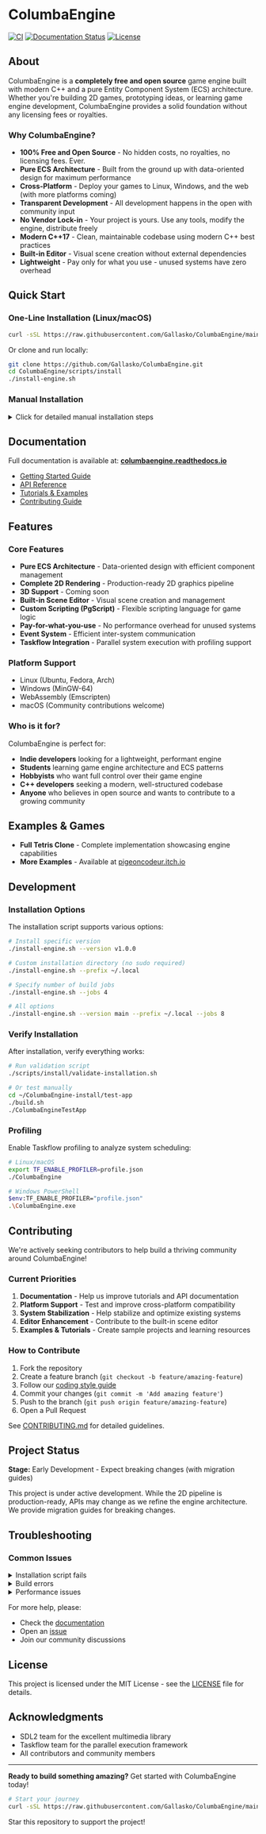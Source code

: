 # ColumbaEngine

[![CI](https://github.com/Gallasko/PgEngine/actions/workflows/main.yml/badge.svg?branch=main)](https://github.com/Gallasko/PgEngine/actions/workflows/main.yml) [![Documentation Status](https://readthedocs.org/projects/columbaengine/badge/?version=latest)](https://columbaengine.readthedocs.io/en/latest/?badge=latest) [![License](https://img.shields.io/badge/license-MIT-blue.svg)](LICENSE)

## About

ColumbaEngine is a **completely free and open source** game engine built with modern C++ and a pure Entity Component System (ECS) architecture. Whether you're building 2D games, prototyping ideas, or learning game engine development, ColumbaEngine provides a solid foundation without any licensing fees or royalties.

### Why ColumbaEngine?

- **100% Free and Open Source** - No hidden costs, no royalties, no licensing fees. Ever.
- **Pure ECS Architecture** - Built from the ground up with data-oriented design for maximum performance
- **Cross-Platform** - Deploy your games to Linux, Windows, and the web (with more platforms coming)
- **Transparent Development** - All development happens in the open with community input
- **No Vendor Lock-in** - Your project is yours. Use any tools, modify the engine, distribute freely
- **Modern C++17** - Clean, maintainable codebase using modern C++ best practices
- **Built-in Editor** - Visual scene creation without external dependencies
- **Lightweight** - Pay only for what you use - unused systems have zero overhead

## Quick Start

### One-Line Installation (Linux/macOS)

```bash
curl -sSL https://raw.githubusercontent.com/Gallasko/ColumbaEngine/main/scripts/install/install-engine.sh | bash
```

Or clone and run locally:

```bash
git clone https://github.com/Gallasko/ColumbaEngine.git
cd ColumbaEngine/scripts/install
./install-engine.sh
```

### Manual Installation

<details>
<summary>Click for detailed manual installation steps</summary>

#### Prerequisites
- C++ compiler with C++17 support (GCC, Clang, or MSVC)
- CMake 3.18+
- Git

#### Dependencies
The installation script will handle these automatically, but for manual installation:
- SDL2 (`libsdl2-dev`)
- SDL2-TTF (`libsdl2-ttf-dev`)
- OpenGL (`libgl1-mesa-dev` on Linux)

#### Build Steps

**Linux/macOS:**
```bash
# Install dependencies (Ubuntu/Debian example)
sudo apt update
sudo apt install cmake libgl1-mesa-dev libsdl2-dev libsdl2-ttf-dev

# Clone and build
git clone --recursive https://github.com/Gallasko/ColumbaEngine.git
cd ColumbaEngine
mkdir build && cd build
cmake -DCMAKE_BUILD_TYPE=Release ..
cmake --build . -j$(nproc)
```

**Windows (MinGW):**
```bash
# Ensure MinGW-64 and CMake are installed and in PATH
git clone --recursive https://github.com/Gallasko/ColumbaEngine.git
cd ColumbaEngine
mkdir build && cd build
cmake -G "MinGW Makefiles" -DCMAKE_BUILD_TYPE=Release ..
cmake --build . -j
```

**WebAssembly (Emscripten):**
```bash
# Install Emscripten first: https://emscripten.org/docs/getting_started/downloads.html
cd ColumbaEngine
mkdir build-web && cd build-web
emcmake cmake ..
cmake --build . -j
emrun ./ColumbaEngine.html
```

</details>

## Documentation

Full documentation is available at: **[columbaengine.readthedocs.io](https://columbaengine.readthedocs.io)**

- [Getting Started Guide](https://columbaengine.readthedocs.io/en/latest/getting_started.html)
- [API Reference](https://columbaengine.readthedocs.io/en/latest/api/api.html)
- [Tutorials & Examples](https://columbaengine.readthedocs.io/en/latest/tutorials.html)
- [Contributing Guide](CONTRIBUTING.md)

## Features

### Core Features
- **Pure ECS Architecture** - Data-oriented design with efficient component management
- **Complete 2D Rendering** - Production-ready 2D graphics pipeline
- **3D Support** - Coming soon
- **Built-in Scene Editor** - Visual scene creation and management
- **Custom Scripting (PgScript)** - Flexible scripting language for game logic
- **Pay-for-what-you-use** - No performance overhead for unused systems
- **Event System** - Efficient inter-system communication
- **Taskflow Integration** - Parallel system execution with profiling support

### Platform Support
- Linux (Ubuntu, Fedora, Arch)
- Windows (MinGW-64)
- WebAssembly (Emscripten)
- macOS (Community contributions welcome)

### Who is it for?

ColumbaEngine is perfect for:
- **Indie developers** looking for a lightweight, performant engine
- **Students** learning game engine architecture and ECS patterns
- **Hobbyists** who want full control over their game engine
- **C++ developers** seeking a modern, well-structured codebase
- **Anyone** who believes in open source and wants to contribute to a growing community

## Examples & Games

- **Full Tetris Clone** - Complete implementation showcasing engine capabilities
- **More Examples** - Available at [pigeoncodeur.itch.io](https://pigeoncodeur.itch.io/)

## Development

### Installation Options

The installation script supports various options:

```bash
# Install specific version
./install-engine.sh --version v1.0.0

# Custom installation directory (no sudo required)
./install-engine.sh --prefix ~/.local

# Specify number of build jobs
./install-engine.sh --jobs 4

# All options
./install-engine.sh --version main --prefix ~/.local --jobs 8
```

### Verify Installation

After installation, verify everything works:

```bash
# Run validation script
./scripts/install/validate-installation.sh

# Or test manually
cd ~/ColumbaEngine-install/test-app
./build.sh
./ColumbaEngineTestApp
```

### Profiling

Enable Taskflow profiling to analyze system scheduling:

```bash
# Linux/macOS
export TF_ENABLE_PROFILER=profile.json
./ColumbaEngine

# Windows PowerShell
$env:TF_ENABLE_PROFILER="profile.json"
.\ColumbaEngine.exe
```

## Contributing

We're actively seeking contributors to help build a thriving community around ColumbaEngine!

### Current Priorities
1. **Documentation** - Help us improve tutorials and API documentation
2. **Platform Support** - Test and improve cross-platform compatibility
3. **System Stabilization** - Help stabilize and optimize existing systems
4. **Editor Enhancement** - Contribute to the built-in scene editor
5. **Examples & Tutorials** - Create sample projects and learning resources

### How to Contribute
1. Fork the repository
2. Create a feature branch (`git checkout -b feature/amazing-feature`)
3. Follow our [coding style guide](codingstyle.md)
4. Commit your changes (`git commit -m 'Add amazing feature'`)
5. Push to the branch (`git push origin feature/amazing-feature`)
6. Open a Pull Request

See [CONTRIBUTING.md](CONTRIBUTING.md) for detailed guidelines.

## Project Status

**Stage:** Early Development - Expect breaking changes (with migration guides)

This project is under active development. While the 2D pipeline is production-ready, APIs may change as we refine the engine architecture. We provide migration guides for breaking changes.

## Troubleshooting

### Common Issues

<details>
<summary>Installation script fails</summary>

- Ensure you have sudo privileges for system installation
- Try installing to user directory: `./install-engine.sh --prefix ~/.local`
- Check [detailed installation guide](scripts/install/INSTALLATION.md)
</details>

<details>
<summary>Build errors</summary>

- Verify all dependencies are installed
- Check CMake version: `cmake --version` (requires 3.18+)
- Review build logs in the build directory
</details>

<details>
<summary>Performance issues</summary>

- Build in Release mode: `cmake -DCMAKE_BUILD_TYPE=Release ..`
- Enable profiling to identify bottlenecks (see Profiling section)
</details>

For more help, please:
- Check the [documentation](https://columbaengine.readthedocs.io)
- Open an [issue](https://github.com/Gallasko/ColumbaEngine/issues)
- Join our community discussions

## License

This project is licensed under the MIT License - see the [LICENSE](LICENSE) file for details.

## Acknowledgments

- SDL2 team for the excellent multimedia library
- Taskflow team for the parallel execution framework
- All contributors and community members

---

**Ready to build something amazing?** Get started with ColumbaEngine today!

```bash
# Start your journey
curl -sSL https://raw.githubusercontent.com/Gallasko/ColumbaEngine/main/scripts/install/install-engine.sh | bash
```

Star this repository to support the project!